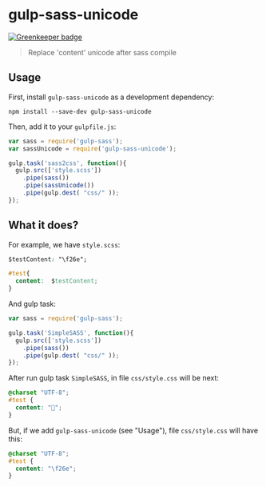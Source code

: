 # gulp-sass-unicode

[![Greenkeeper badge](https://badges.greenkeeper.io/Perkovec/gulp-sass-unicode.svg)](https://greenkeeper.io/)

> Replace 'content' unicode after sass compile

## Usage

First, install `gulp-sass-unicode` as a development dependency:

```shell
npm install --save-dev gulp-sass-unicode
```

Then, add it to your `gulpfile.js`:

```javascript
var sass = require('gulp-sass');
var sassUnicode = require('gulp-sass-unicode');

gulp.task('sass2css', function(){
  gulp.src(['style.scss'])
    .pipe(sass())
    .pipe(sassUnicode())
    .pipe(gulp.dest( "css/" ));
});
```

## What it does?

For example, we have ``style.scss``:

```css
$testContent: "\f26e";

#test{
  content:  $testContent;
}
```

And gulp task:
```javascript
var sass = require('gulp-sass');

gulp.task('SimpleSASS', function(){
  gulp.src(['style.scss'])
    .pipe(sass())
    .pipe(gulp.dest( "css/" ));
});
```
After run gulp task ``SimpleSASS``, in file ``css/style.css`` will be next:
```css
@charset "UTF-8";
#test {
  content: "";
}
```
But, if we add ``gulp-sass-unicode`` (see "Usage"), file ``css/style.css`` will have this:
```css
@charset "UTF-8";
#test {
  content: "\f26e";
}
```
